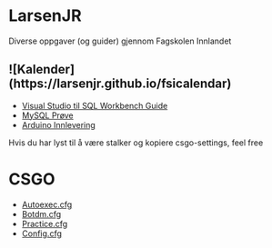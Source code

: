 # LarsenJR
Diverse oppgaver (og guider) gjennom Fagskolen Innlandet
<h2>
  ![Kalender](https://larsenjr.github.io/fsicalendar)
  </h2>

- [Visual Studio til SQL Workbench Guide](https://larsenjr.github.io/MySQLGuide)
- [MySQL Prøve](https://larsenjr.github.io/SQLprøve)
- [Arduino Innlevering](https://larsenjr.github.io/arduino)


Hvis du har lyst til å være stalker og kopiere csgo-settings, feel free <br>
# CSGO
- [Autoexec.cfg](https://larsenjr.github.io/csgosettings)
- [Botdm.cfg](https://larsenjr.github.io/botdm)
- [Practice.cfg](https://larsenjr.github.io/practice)
- [Config.cfg](https://larsenjr.github.io/config)
